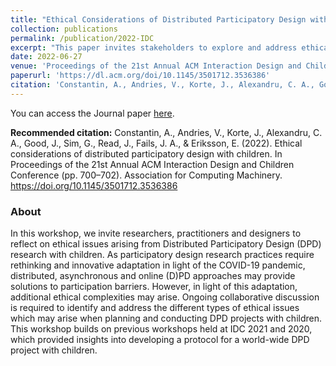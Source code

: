 ```yaml
---
title: "Ethical Considerations of Distributed Participatory Design with Children"
collection: publications
permalink: /publication/2022-IDC
excerpt: "This paper invites stakeholders to explore and address ethical issues in Distributed Participatory Design (DPD) with children, especially given the adaptations required due to the COVID-19 pandemic, by building on insights from previous workshops."
date: 2022-06-27
venue: 'Proceedings of the 21st Annual ACM Interaction Design and Children Conference (IDC)'
paperurl: 'https://dl.acm.org/doi/10.1145/3501712.3536386'
citation: 'Constantin, A., Andries, V., Korte, J., Alexandru, C. A., Good, J., Sim, G., Read, J., Fails, J. A., & Eriksson, E. (2022). &quot;Ethical Considerations of Distributed Participatory Design with Children.&quot; <i>Proceedings of the 21st Annual ACM Interaction Design and Children Conference</i>. 700–702.'
---
```

You can access the Journal paper [here](https://dl.acm.org/doi/10.1145/3501712.3536386).

**Recommended citation:** Constantin, A., Andries, V., Korte, J., Alexandru, C. A., Good, J., Sim, G., Read, J., Fails, J. A., & Eriksson, E. (2022). Ethical considerations of distributed participatory design with children. In Proceedings of the 21st Annual ACM Interaction Design and Children Conference (pp. 700–702). Association for Computing Machinery. https://doi.org/10.1145/3501712.3536386

### About
In this workshop, we invite researchers, practitioners and designers to reflect on ethical issues arising from Distributed Participatory Design (DPD) research with children. As participatory design research practices require rethinking and innovative adaptation in light of the COVID-19 pandemic, distributed, asynchronous and online (D)PD approaches may provide solutions to participation barriers. However, in light of this adaptation, additional ethical complexities may arise. Ongoing collaborative discussion is required to identify and address the different types of ethical issues which may arise when planning and conducting DPD projects with children. This workshop builds on previous workshops held at IDC 2021 and 2020, which provided insights into developing a protocol for a world-wide DPD project with children.